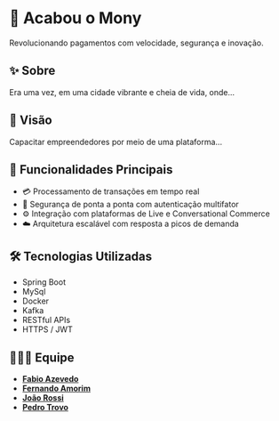 # 💸 **Acabou o Mony**

Revolucionando pagamentos com velocidade, segurança e inovação.

## ✨ **Sobre**

Era uma vez, em uma cidade vibrante e cheia de vida, onde...

## 🚀 **Visão**

Capacitar empreendedores por meio de uma plataforma...

## 🧱 **Funcionalidades Principais**

- 💳 Processamento de transações em tempo real  
- 🔐 Segurança de ponta a ponta com autenticação multifator  
- ⚙️ Integração com plataformas de Live e Conversational Commerce  
- ☁️ Arquitetura escalável com resposta a picos de demanda  

## 🛠️ **Tecnologias Utilizadas**

- Spring Boot  
- MySql  
- Docker  
- Kafka  
- RESTful APIs  
- HTTPS / JWT

## 👨‍👩‍👦 Equipe

- [**Fabio Azevedo**](https://github.com/FabioPojects)  
- [**Fernando Amorim**](https://github.com/FernandoAmoriim)  
- [**João Rossi**](https://github.com/JoaoRossii)  
- [**Pedro Trovo**](https://github.com/PedroTrovoSouza)
